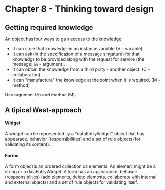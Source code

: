 Chapter 8 - Thinking toward design
==================================

Getting required knowledge
--------------------------
An object has four ways to gain access to the knowledge:
- It can store that knowledge in an instance variable
  (V - variable).
- It can ask (in the specification of a message singature)
  for that knowledge to be provided along 
  with the request for service (the message)
  (A - argument).
- It can obtain the knowledge from a third party - another object.
  (C - collaboration).
- It can "manufacture" the knowledge at the point when it is required.
  (M - method)

Use argument (A) and method (M).

A tipical West-approach
-----------------------
#### Widget
A widget can be represented by a "dataEntryWidget" object 
that has appearace, behavior (responsibilities) and a set of rule objects
(for validating its content).

#### Forms
A form object is an ordered collection os elements.
An element might be a string or a dataEntryWidget.
A form has an appearance, behavoir (respsonsiblities)
(add elements, delete elements, 
 collaborate with internal and external objects)
and a set of rule objects for validating itself.

